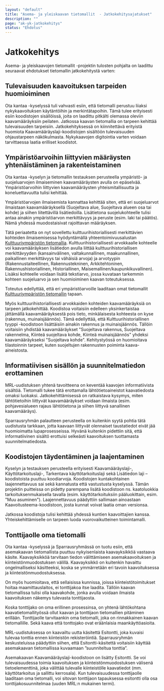 ```yaml
---
layout: "default"
title: "Asema- ja yleiskaavan tietomallit  - Jatkokehitysajatukset"
description: ""
page: "ak-yk-jatkokehitys"
status: "Ehdotus"
---
```

# Jatkokehitys

Asema- ja yleiskaavojen tietomallit -projektin tulosten pohjalta on laadittu seuraavat ehdotukset tietomallin jatkokehitystä varten:

## Tulevaisuuden kaavoituksen tarpeiden huomioiminen

Ota kantaa -kyselyssä tuli vahvasti esiin, että tietomalli perustuu liiaksi nykykaavoituksen käytäntöihin ja merkintätapoihin. Tämä tulee erityisesti esiin koodistojen sisällöissä, joita on laadittu pitkälti olemassa oleviin kaavamääräyksiin peilaten. 
Jatkossa kaavan tietomallia on tarpeen kehittää tulevaisuuden tarpeisiin. Jatkokehityksessä on kiinnitettävä erityistä huomiota Kaavamääräyslaji-koodistojen sisältöön tulevaisuuden ohjaustarpeen näkökulmasta. Nykykaavojen digitointia varten voidaan tarvittaessa laatia erilliset koodistot. 

## Ympäristöarvoihin liittyvien määräysten yhtenäistäminen ja rakenteistaminen

Ota kantaa -kyselyn ja tietomallin testauksen perusteella ympäristö- ja suojeluarvojen ilmaiseminen kaavamääräysten avulla on epäselvää. Ympäristöarvoihin liittyvien kaavamääräysten yhteismitallisuutta ja koneluettavuutta tulisi kehittää. 

Ympäristöarvojen ilmaisemista kannattaa kehittää siten, että eri suojeluarvot ilmaistaan kaavamääräyksellä (Suojeltava alue, Suojeltava alueen osa tai kohde) ja siihen liitettävillä lisätiedoilla. Lisätietona suojelukohteelle tulisi antaa ainakin ympäristöarvon merkittävyys ja peruste (esim. laki tai päätös). Nämä yhdessä muodostaisivat rajoittavan määräyksen.

Tätä periaatetta on nyt sovellettu kulttuurihistoriallisesti merkittävien kohteiden ilmaisemisessa hyödyntämällä yhteentoimivuusalustan <a href="https://tietomallit.suomi.fi/model/rakkult/" target="_blank">Kulttuuriympäristön tietomallia</a>. Kulttuurihistoriallisesti arvokkaalle kohteelle voi kaavamääräyksen lisätiedon avulla liittää kulttuurihistoriallisen merkittävyyden (kansainvälinen, valtakunnallinen, maakunnallinen, paikallinen merkittävyys tai vähäisiä arvoja) ja arvotyypin (Rakennustaiteellinen, Rakennustekninen, Arkkitehtoninen, Rakennushistoriallinen, Historiallinen, Maisemallinen/kaupunkikuvallinen). Lisäksi kohteelle voidaan lisätä tekstiarvo, jossa kuvataan tarkemmin kohteen suojeluarvo ja sen huomioiminen kaavan toteutuksessa. 

Toteutus edellyttää, että eri ympäristöarvoille laaditaan omat tietomallit <a href="https://tietomallit.suomi.fi/model/rakkult/" target="_blank">Kulttuuriympäristön tietomallin</a> tapaan.

Myös kulttuurihistoriallisesti arvokkaiden kohteiden kaavamääräyksiä on tarpeen jatkokehittää. Koodistoa voitaisiin edelleen yksinkertaistaa jättämällä kaavamääräyksestä pois tieto, minkälaisesta kohteesta on kyse (rakennus, muinaisjäännös). Tämä edellyttää, että Kulttuurihistoriallinen tyyppi -koodistoon lisättäisiin ainakin rakennus ja muinaisjäännös. Tällöin voitaisiin yhdistää kaavamääräykset "Suojeltava rakennus, Suojeltava rakennelma, Kiinteä suojeltava kohde, Kiinteä muinaisjäännös" yhdeksi kaavamääräykseksi "Suojeltava kohde". Kehitystyössä on huomioitava tilastoinnin tarpeet, kuten suojeltujen rakennusten poiminta kaava-aineistosta.

## Informatiivisen sisällön ja suunnitelmatiedon erottaminen

MRL-uudistuksen yhtenä tavoitteena on keventää kaavojen informatiivista sisältöä. Tietomalli tukee tätä erottamalla lähtötietoaineistot kaavatiedosta omaksi luokaksi. Jatkokehittämisessä on ratkaistava kysymys, miten lähtötietoihin liittyvät kaavamääräykset voidaan ilmaista (esim. pohjavesialueen rajaus lähtötietona ja siihen liittyvä sanallinen kaavamääräys).

Sparrausryhmän palautteen perusteella on kuitenkin syytä pohtia tätä uudistusta tarkkaan, jotta kaavaan liittyvät olennaiset taustatiedot eivät jää huomioimatta lupaprosesseissa. Hyvänä kuitenkin pidettiin sitä, että informatiivinen sisältö erottuisi selkeästi kaavoituksen tuottamasta suunnitelmatiedosta.

## Koodistojen täydentäminen ja laajentaminen

Kyselyn ja testauksen perusteella erityisesti Kaavamääräyslaji-, Käyttötarkoituslaji-, Tarkentava käyttötarkoituslaji sekä Lisätiedon laji –koodistoista puuttuu koodiarvoja. Koodistojen kuntakohtainen laajennettavuus sai sekä kannatusta että vastustusta kyselyssä. Tämän projektin puitteissa on pidetty parempana lisätä koodistoon ns. kaatoluokkia tarkoituksenmukaisella tavalla (esim. käyttötarkoituksiin pääluokittain, esim. "Muu asuminen"). Laajennettavuus päädyttiin sallimaan ainoastaan Kaavoitusteema-koodistoon, josta kunnat voivat laatia oman versionsa.

Jatkossa koodistoja tulisi kehittää yhdessä kuntien kaavoittajien kanssa. Yhteiskehittämiselle on tarpeen luoda vuorovaikutteinen toimintamalli.

## Tonttijaolle oma tietomalli

Ota kantaa -kyselyssä ja Sparrausryhmässä on tuotu esiin, että asemakaavan tietomallista puuttuu nykyisenlaista kaavayksikköä vastaava käsite. Kaavayksikköä tarvitaan tiedon välittämiseen asemakaavoituksen ja kiinteistönmuodostuksen välillä. Kaavayksikkö on kuitenkin havaittu ongelmalliseksi käsitteeksi, koska se ymmärretään eri tavoin kaavoituksessa ja kiinteistönmuodostuksessa. 

On myös huomioitava, että sellaisissa kunnissa, joissa kiinteistötoimitukset hoitaa maamittauslaitos, ei tonttijakoa itse laadita. Tällöin kaavan tietomallissa tulisi olla kaavakohde, jonka avulla voidaan ilmaista kaavoituksen näkemys tulevasta tonttijaosta.

Koska tonttijako on oma erillinen prosessinsa, on yhtenä lähtökohtana kaavatietomallityössä ollut kaavan ja tonttijaon tietomallien pitäminen erillään. Tonttijaolle tarvitaankin oma tietomalli, joka on rinnakkainen kaavan tietomallille. Sekä kaava että tonttojako ovat eräänlaisia maankäyttöasioita.

MRL-uudistuksessa on kaavailtu uutta käsitettä Esitontti, joka kuvaisi tulevaa tonttia ennen kiinteistön rekisteröintiä. Sparrausryhmän keskusteluissa päädyttiin siihen, että Esitontti-käsitettä voitaisiin käyttää asemakaavan tietomallissa kuvaamaan ”suunniteltua tonttia”.

Asemakaavan Kaavamääräyslaji-koodistoon on lisätty Esitontti. Se voi tulevaisuudessa toimia kaavoituksen ja kiinteistönmuodostuksen välisenä tietoelementtinä, joka välittää tulevalle kiinteistölle kaavatiedot (mm. käyttötarkoitus ja sallittu kerrosala). Kun tulevaisuudessa tonttijaolle laaditaan oma tietomalli, voi sitovan tonttijaon tapauksessa esitontti olla osa tonttijakosuunnitelmaa (uuden MRL:n mukainen termi).

